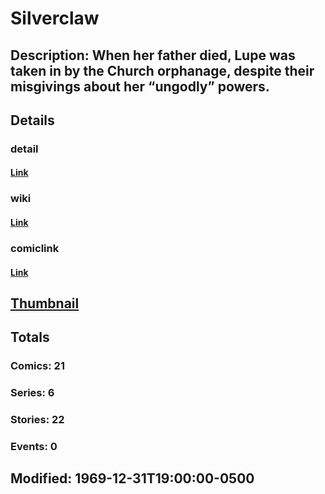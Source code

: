 # Silverclaw
## Description: When her father died, Lupe was taken in by the Church orphanage, despite their misgivings about her “ungodly” powers.
## Details
### detail
#### [Link](http://marvel.com/characters/2103/silverclaw?utm_campaign=apiRef&utm_source=225578a89fc76f3d20fbffda5d17a88d)
### wiki
#### [Link](http://marvel.com/universe/Silverclaw?utm_campaign=apiRef&utm_source=225578a89fc76f3d20fbffda5d17a88d)
### comiclink
#### [Link](http://marvel.com/comics/characters/1010864/silverclaw?utm_campaign=apiRef&utm_source=225578a89fc76f3d20fbffda5d17a88d)
## [Thumbnail](http://i.annihil.us/u/prod/marvel/i/mg/2/70/4c0035b922e12.jpg)
## Totals
### Comics: 21
### Series: 6
### Stories: 22
### Events: 0
## Modified: 1969-12-31T19:00:00-0500